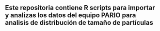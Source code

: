 ## Este repositoria contiene R scripts para importar y analizas los datos del equipo PARIO para analisis de distribución de tamaño de partículas

